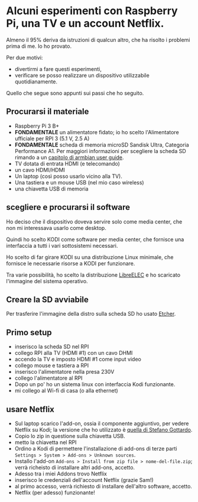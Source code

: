 # Alcuni esperimenti con Raspberry Pi, una TV e un account Netflix.

Almeno il 95% deriva da istruzioni di qualcun altro, che ha risolto i problemi prima di me.
Io ho provato. 

Per due motivi:

- divertirmi a fare questi esperimenti,
- verificare se posso realizzare un dispositivo utilizzabile quotidianamente.

Quello che segue sono appunti sui passi che ho seguito.

## Procurarsi il materiale

- Raspberry Pi 3 B+
- **FONDAMENTALE** un alimentatore fidato; io ho scelto l'Alimentatore ufficiale per RPI 3 (5.1 V, 2.5 A) 
- **FONDAMENTALE** scheda di memoria microSD Sandisk Ultra, Categoria Performance A1. Per maggiori informazioni per scegliere la scheda SD rimando a un [capitolo di armbian user guide](https://docs.armbian.com/User-Guide_Getting-Started/#how-to-prepare-a-sd-card).
- TV dotata di entrata HDMI (e telecomando)
- un cavo HDMI/HDMI
- Un laptop (così posso usarlo vicino alla TV).
- Una tastiera e un mouse USB (nel mio caso wireless)
- una chiavetta USB di memoria

## scegliere e procurarsi il software

Ho deciso che il dispositivo doveva servire solo come media center, che non mi interessava usarlo come desktop.

Quindi ho scelto KODI come software per media center, che fornisce una interfaccia a tutti i vari sottosistemi necessari.

Ho scelto di far girare KODI su una distribuzione Linux minimale, che fornisce le necessarie risorse a KODI per funzionare.

Tra varie possibilità, ho scelto la distribuzione [LibreELEC](https://libreelec.tv/downloads_new/raspberry-pi-3-3/) e ho scaricato l'immagine del sistema operativo.

## Creare la SD avviabile

Per trasferire l'immagine della distro sulla scheda SD ho usato [Etcher](https://www.balena.io/etcher/).

## Primo setup

- inserisco la scheda SD nel RPI
- collego RPI alla TV (HDMI #1) con un cavo DHMI
- accendo la TV e imposto HDMI #1 come input video
- collego mouse e tastiera a RPI
- inserisco l'alimentatore nella presa 230V
- collego l'alimentatore al RPI
- Dopo un po' ho un sistema linux con interfaccia Kodi funzionante.
- mi collego al Wi-fi di casa (o alla ethernet)

## usare Netflix

- Sul laptop scarico l'add-on, ossia il componente aggiuntivo, per vedere Netflix su Kodi; la versione che ho utilizzato è [quella di Stefano Gottardo](https://github.com/CastagnaIT/repository.castagnait).
- Copio lo zip in questione sulla chiavetta USB.
- metto la chiavetta nel RPI
- Ordino a Kodi di permettere l'installazione di add-ons di terze parti `Settings > System > Add-ons > Unknown sources`.
- Installo l'add-on `Add-ons > Install from zip file > nome-del-file.zip`; verrà richeisto di installare altri add-ons, accetto.
- Adesso tra i miei Addons trovo Netflix
- inserisco le credenziali dell'account Netflix (grazie Sam!)
- al primo accesso, verrà richiesto di installare dell'altro software, accetto.
- Netflix (per adesso) funzionante!


